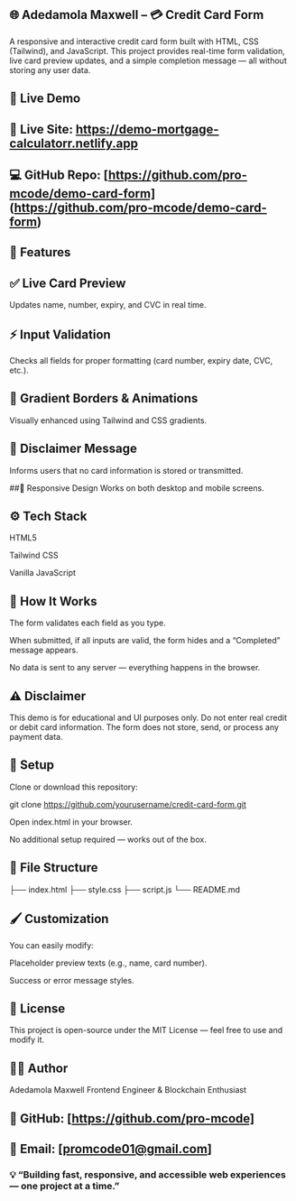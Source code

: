 ## 🌐 Adedamola Maxwell – 💳 Credit Card Form

A responsive and interactive credit card form built with HTML, CSS (Tailwind), and JavaScript.
This project provides real-time form validation, live card preview updates, and a simple completion message — all without storing any user data.

## 🚀 Live Demo

## 🔗 Live Site: https://demo-mortgage-calculatorr.netlify.app

## 💻 GitHub Repo: [https://github.com/pro-mcode/demo-card-form] (https://github.com/pro-mcode/demo-card-form)

## 🚀 Features

## ✅ Live Card Preview

Updates name, number, expiry, and CVC in real time.

## ⚡ Input Validation

Checks all fields for proper formatting (card number, expiry date, CVC, etc.).

## 🎨 Gradient Borders & Animations

Visually enhanced using Tailwind and CSS gradients.

## 🧾 Disclaimer Message

Informs users that no card information is stored or transmitted.

##📱 Responsive Design
Works on both desktop and mobile screens.

## ⚙️ Tech Stack

HTML5

Tailwind CSS

Vanilla JavaScript

## 🧠 How It Works

The form validates each field as you type.

When submitted, if all inputs are valid, the form hides and a “Completed” message appears.

No data is sent to any server — everything happens in the browser.

## ⚠️ Disclaimer

This demo is for educational and UI purposes only.
Do not enter real credit or debit card information.
The form does not store, send, or process any payment data.

## 🧩 Setup

Clone or download this repository:

git clone https://github.com/yourusername/credit-card-form.git

Open index.html in your browser.

No additional setup required — works out of the box.

## 📁 File Structure

├── index.html
├── style.css
├── script.js
└── README.md

## 🖌️ Customization

You can easily modify:

Placeholder preview texts (e.g., name, card number).

Success or error message styles.

## 📜 License

This project is open-source under the MIT License — feel free to use and modify it.

## 🧑‍💻 Author

Adedamola Maxwell
Frontend Engineer & Blockchain Enthusiast

## 💼 GitHub: [https://github.com/pro-mcode]

## 📧 Email: [promcode01@gmail.com]

### 💡 “Building fast, responsive, and accessible web experiences — one project at a time.”
